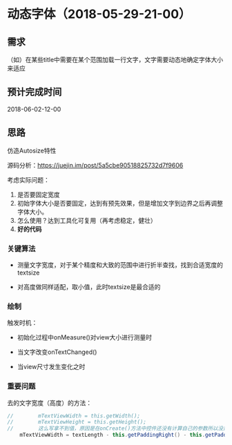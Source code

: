# 动态字体（2018-05-29-21-00）

## 需求
（如）在某些title中需要在某个范围加载一行文字，文字需要动态地确定字体大小来适应

## 预计完成时间
2018-06-02-12-00

## 思路
仿造Autosize特性

源码分析：https://juejin.im/post/5a5cbe90518825732d7f9606

考虑实际问题：
1. 是否要固定宽度
2. 初始字体大小是否要固定，达到有预先效果，但是增加文字到边界之后再调整字体大小。
3. 怎么使用？达到工具化可复用（再考虑稳定，健壮）
4. **好的代码**

### 关键算法
- 测量文字宽度，对于某个精度和大致的范围中进行折半查找，找到合适宽度的textsize

- 对高度做同样适配，取小值，此时textsize是最合适的

### 绘制

触发时机：

- 初始化过程中onMeasure()对view大小进行测量时

- 当文字改变onTextChanged()

- 当view尺寸发生变化之时

### 重要问题
去的文字宽度（高度）的方法：
```java
//        mTextViewWidth = this.getWidth();
//        mTextViewHeight = this.getHeight();
//        这么写拿不到值，原因是在onCreate()方法中控件还没有计算自己的参数所以没办法取到
    mTextViewWidth = textLength - this.getPaddingRight() - this.getPaddingLeft();
```

